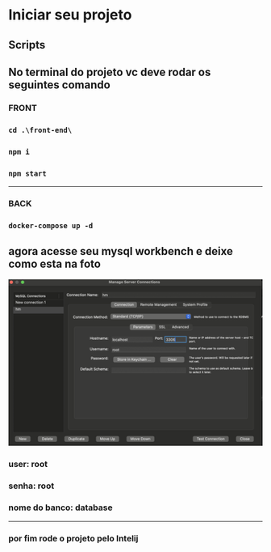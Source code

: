 # Iniciar seu projeto

## Scripts

No terminal do projeto vc deve rodar os seguintes comando
---

### FRONT
### `cd .\front-end\`
### `npm i`
### `npm start`
---
### BACK
### `docker-compose up -d`

## agora acesse seu mysql workbench e deixe como esta na foto

![Alt text](./readme/image.png)
### user: root
### senha: root
### nome do banco: database
---
### por fim rode o projeto pelo Intelij
